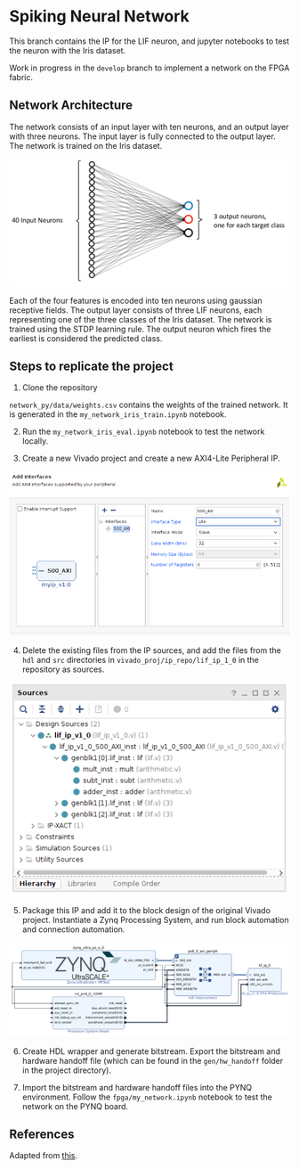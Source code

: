 # Spiking Neural Network

This branch contains the IP for the LIF neuron, and jupyter notebooks to test the neuron with the Iris dataset.

Work in progress in the `develop` branch to implement a network on the FPGA fabric.

## Network Architecture

The network consists of an input layer with ten neurons, and an output layer with three neurons. The input layer is fully connected to the output layer. The network is trained on the Iris dataset.

![Network Architecture](docs/media/network_arch.png)

Each of the four features is encoded into ten neurons using gaussian receptive fields. The output layer consists of three LIF neurons, each representing one of the three classes of the Iris dataset. The network is trained using the STDP learning rule. The output neuron which fires the earliest is considered the predicted class.

## Steps to replicate the project

1. Clone the repository

`network_py/data/weights.csv` contains the weights of the trained network. It is generated in the `my_network_iris_train.ipynb` notebook.

2. Run the `my_network_iris_eval.ipynb` notebook to test the network locally.

3. Create a new Vivado project and create a new AXI4-Lite Peripheral IP. 

![IP Config Window](docs/media/lif_ip_config.png)

4. Delete the existing files from the IP sources, and add the files from the `hdl` and `src` directories in `vivado_proj/ip_repo/lif_ip_1_0` in the repository as sources. 

![IP Sources Window](docs/media/lif_ip_sources.png)

5. Package this IP and add it to the block design of the original Vivado project. Instantiate a Zynq Processing System, and run block automation and connection automation.

![Block Diagram](docs/media/lif_bd.png)

6. Create HDL wrapper and generate bitstream. Export the bitstream and hardware handoff file (which can be found in the `gen/hw_handoff` folder in the project directory).

7. Import the bitstream and hardware handoff files into the PYNQ environment. Follow the `fpga/my_network.ipynb` notebook to test the network on the PYNQ board.

## References

Adapted from [this](https://medium.com/@tapwi93/first-steps-in-spiking-neural-networks-da3c82f538ad).